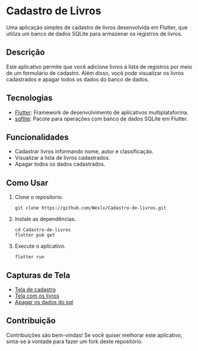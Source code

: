 # Cadastro de Livros

Uma aplicação simples de cadastro de livros desenvolvida em Flutter, que utiliza um banco de dados SQLite para armazenar os registros de livros.

## Descrição

Este aplicativo permite que você adicione livros à lista de registros por meio de um formulário de cadastro. Além disso, você pode visualizar os livros cadastrados e apagar todos os dados do banco de dados.

## Tecnologias

- [Flutter](https://flutter.dev/): Framework de desenvolvimento de aplicativos multiplataforma.
- [sqflite](https://pub.dev/packages/sqflite): Pacote para operações com banco de dados SQLite em Flutter.

## Funcionalidades

- Cadastrar livros informando nome, autor e classificação.
- Visualizar a lista de livros cadastrados.
- Apagar todos os dados cadastrados.

## Como Usar
1. Clone o repositorio.
   ```
   git clone https://github.com/Weslx/Cadastro-de-livros.git
   ```
2. Instale as dependências.
    ```
   cd Cadastro-de-livros
   flutter pub get
    ```

4. Execute o aplicativo.
    ```
    flutter run

    ```

## Capturas de Tela

- [Tela de cadastro](Imgs/Imagem1.png)
- [Tela com os livros](Imgs/Imagem2.png)
- [Apagar os dados do sql](Imgs/Imagem3.png)

## Contribuição

Contribuições são bem-vindas! Se você quiser melhorar este aplicativo, sinta-se à vontade para fazer um fork deste repositório.
